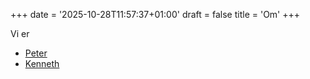 +++
date = '2025-10-28T11:57:37+01:00'
draft = false
title = 'Om'
+++

Vi er

* [Peter](https://github.com/willend)
* [Kenneth](https://github.com/kneth)
